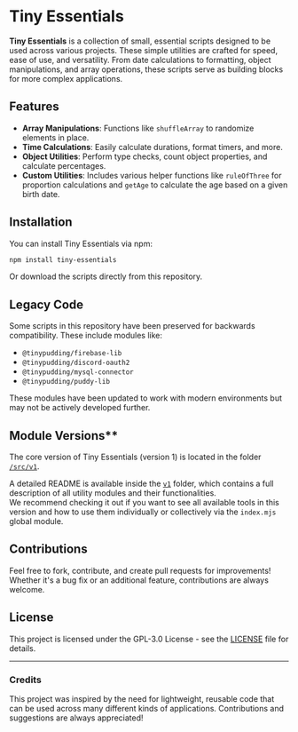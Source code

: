 
# Tiny Essentials

**Tiny Essentials** is a collection of small, essential scripts designed to be used across various projects. These simple utilities are crafted for speed, ease of use, and versatility. From date calculations to formatting, object manipulations, and array operations, these scripts serve as building blocks for more complex applications.

## Features

- **Array Manipulations**: Functions like `shuffleArray` to randomize elements in place.
- **Time Calculations**: Easily calculate durations, format timers, and more.
- **Object Utilities**: Perform type checks, count object properties, and calculate percentages.
- **Custom Utilities**: Includes various helper functions like `ruleOfThree` for proportion calculations and `getAge` to calculate the age based on a given birth date.

## Installation

You can install Tiny Essentials via npm:

```bash
npm install tiny-essentials
```

Or download the scripts directly from this repository.

## Legacy Code

Some scripts in this repository have been preserved for backwards compatibility. These include modules like:

- `@tinypudding/firebase-lib`
- `@tinypudding/discord-oauth2`
- `@tinypudding/mysql-connector`
- `@tinypudding/puddy-lib`

These modules have been updated to work with modern environments but may not be actively developed further.

## Module Versions**
The core version of Tiny Essentials (version 1) is located in the folder [`/src/v1`](./src/v1).  

A detailed README is available inside the [`v1`](./src/v1) folder, which contains a full description of all utility modules and their functionalities.  
We recommend checking it out if you want to see all available tools in this version and how to use them individually or collectively via the `index.mjs` global module.

## Contributions

Feel free to fork, contribute, and create pull requests for improvements! Whether it's a bug fix or an additional feature, contributions are always welcome.

## License

This project is licensed under the GPL-3.0 License - see the [LICENSE](LICENSE) file for details.

---

### Credits

This project was inspired by the need for lightweight, reusable code that can be used across many different kinds of applications. Contributions and suggestions are always appreciated!
